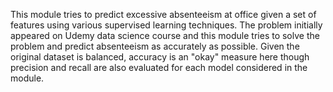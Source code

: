This module tries to predict excessive absenteeism at office given a set of features using various supervised learning techniques. The problem initially appeared on Udemy data science course and this module tries to solve the problem and predict absenteeism as accurately as possible. Given the original dataset is balanced, accuracy is an "okay" measure here though precision and recall are also evaluated for each model considered in the module.  
